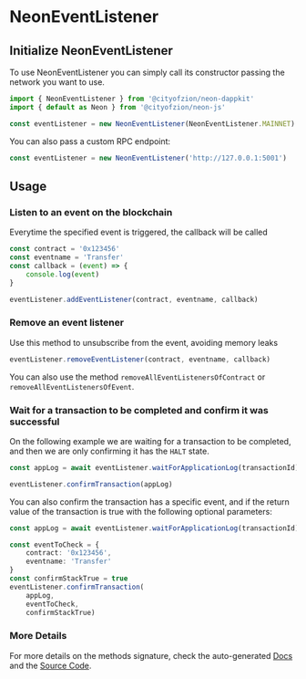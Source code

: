 # NeonEventListener

## Initialize NeonEventListener

To use NeonEventListener you can simply call its constructor passing the network you want to use.

```ts
import { NeonEventListener } from '@cityofzion/neon-dappkit'
import { default as Neon } from '@cityofzion/neon-js'

const eventListener = new NeonEventListener(NeonEventListener.MAINNET)
```

You can also pass a custom RPC endpoint:
```ts
const eventListener = new NeonEventListener('http://127.0.0.1:5001')
```

## Usage

### Listen to an event on the blockchain
Everytime the specified event is triggered, the callback will be called
```ts
const contract = '0x123456'
const eventname = 'Transfer'
const callback = (event) => {
    console.log(event)
}

eventListener.addEventListener(contract, eventname, callback)
```

### Remove an event listener
Use this method to unsubscribe from the event, avoiding memory leaks
```ts
eventListener.removeEventListener(contract, eventname, callback)
```
You can also use the method `removeAllEventListenersOfContract` or `removeAllEventListenersOfEvent`.

### Wait for a transaction to be completed and confirm it was successful

On the following example we are waiting for a transaction to be completed, and then we are only confirming it has the
`HALT` state.

```ts
const appLog = await eventListener.waitForApplicationLog(transactionId)

eventListener.confirmTransaction(appLog)
```

You can also confirm the transaction has a specific event, and if the return value of the transaction is true with the
following optional parameters:
```ts
const appLog = await eventListener.waitForApplicationLog(transactionId)

const eventToCheck = {
    contract: '0x123456',
    eventname: 'Transfer'
}
const confirmStackTrue = true
eventListener.confirmTransaction(
    appLog,
    eventToCheck,
    confirmStackTrue)
```

### More Details

For more details on the methods signature, check the auto-generated
[Docs](https://htmlpreview.github.io/?https://raw.githubusercontent.com/CityOfZion/neon-dappkit/master/packages/neon-dappkit-types/docs/interfaces/Neo3EventListener.html)
and the [Source Code](./src/NeonEventListener.ts).